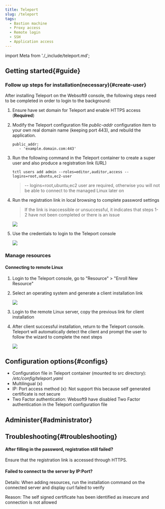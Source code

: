 ```yaml
---
title: Teleport
slug: /teleport
tags:
  - Bastion machine
  - Proxy access
  - Remote login
  - SSH
  - Application access
---
```


import Meta from './_include/teleport.md';

<Meta name="meta" />

## Getting started{#guide}

### Follow up steps for installation(necessary){#create-user}  

After installing Teleport on the Websoft9 console, the following steps need to be completed in order to login to the background:  

1. Ensure have set domain for Teleport and enable HTTPS access (**Required**)  

2. Modify the Teleport configuration file *public-addr* configuration item to your own real domain name (keeping port 443), and rebuild the application.  
   ``` 
   public_addr: 
      - 'example.domain.com:443' 
   ``` 

3. Run the following command in the Teleport container to create a super user and also produce a registration link (URL) 
   ``` 
   tctl users add admin --roles=editor,auditor,access --logins=root,ubuntu,ec2-user 
   ``` 
   > -- logins=root,ubuntu,ec2 user are required, otherwise you will not be able to connect to the managed Linux later on 

4. Run the registration link in local browsing to complete password settings 

   > If the link is inaccessible or unsuccessful, it indicates that steps 1-2 have not been completed or there is an issue   
   
   ![](./assets/teleport-invitelinux-ss-websoft9.png)

5. Use the credentials to login to the Teleport console 
   
   ![](./assets/teleport-loginss-websoft9.png)

### Manage resources  

#### Connecting to remote Linux  

1. Login to the Teleport console, go to "Resource" > "Enroll New Resource"

2. Select an operating system and generate a client installation link  
   
   ![](./assets/teleport-linuxcreate-websoft9.png)

3. Login to the remote Linux server, copy the previous link for client installation  

4. After client successful installation, return to the Teleport console. Teleport will automatically detect the client and prompt the user to follow the wizard to complete the next steps  

   ![](./assets/teleport-connectlinux-ss-websoft9.png)

## Configuration options{#configs}

- Configuration file in Teleport container (mounted to src directory): */etc/config/teleport.yaml*
- Multilingual (x) 
- IP: Port access method (x): Not support this because self generated certificate is not secure 
- Two Factor authentication: Websoft9 have disabled Two Factor authentication in the Teleport configuration file

## Administer{#administrator}

## Troubleshooting{#troubleshooting}

#### After filling in the password, registration still failed?  

Ensure that the registration link is accessed through HTTPS. 

#### Failed to connect to the server by IP:Port?  

Details: When adding resources, run the installation command on the connected server and display curl failed to verify   

Reason: The self signed certificate has been identified as insecure and connection is not allowed
